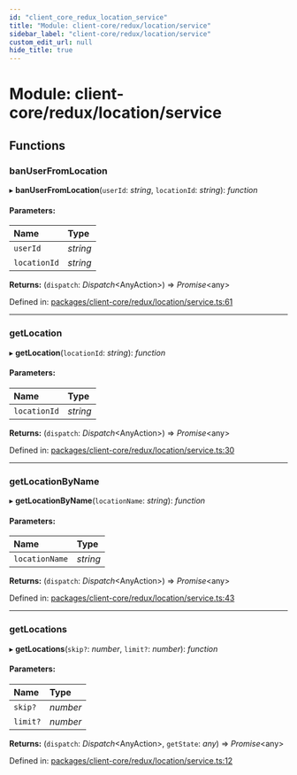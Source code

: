 ```yaml
---
id: "client_core_redux_location_service"
title: "Module: client-core/redux/location/service"
sidebar_label: "client-core/redux/location/service"
custom_edit_url: null
hide_title: true
---
```


# Module: client-core/redux/location/service

## Functions

### banUserFromLocation

▸ **banUserFromLocation**(`userId`: *string*, `locationId`: *string*): *function*

#### Parameters:

Name | Type |
:------ | :------ |
`userId` | *string* |
`locationId` | *string* |

**Returns:** (`dispatch`: *Dispatch*<AnyAction\>) => *Promise*<any\>

Defined in: [packages/client-core/redux/location/service.ts:61](https://github.com/xr3ngine/xr3ngine/blob/5a0f83ed8/packages/client-core/redux/location/service.ts#L61)

___

### getLocation

▸ **getLocation**(`locationId`: *string*): *function*

#### Parameters:

Name | Type |
:------ | :------ |
`locationId` | *string* |

**Returns:** (`dispatch`: *Dispatch*<AnyAction\>) => *Promise*<any\>

Defined in: [packages/client-core/redux/location/service.ts:30](https://github.com/xr3ngine/xr3ngine/blob/5a0f83ed8/packages/client-core/redux/location/service.ts#L30)

___

### getLocationByName

▸ **getLocationByName**(`locationName`: *string*): *function*

#### Parameters:

Name | Type |
:------ | :------ |
`locationName` | *string* |

**Returns:** (`dispatch`: *Dispatch*<AnyAction\>) => *Promise*<any\>

Defined in: [packages/client-core/redux/location/service.ts:43](https://github.com/xr3ngine/xr3ngine/blob/5a0f83ed8/packages/client-core/redux/location/service.ts#L43)

___

### getLocations

▸ **getLocations**(`skip?`: *number*, `limit?`: *number*): *function*

#### Parameters:

Name | Type |
:------ | :------ |
`skip?` | *number* |
`limit?` | *number* |

**Returns:** (`dispatch`: *Dispatch*<AnyAction\>, `getState`: *any*) => *Promise*<any\>

Defined in: [packages/client-core/redux/location/service.ts:12](https://github.com/xr3ngine/xr3ngine/blob/5a0f83ed8/packages/client-core/redux/location/service.ts#L12)
